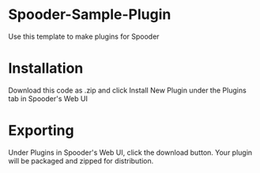 # Spooder-Sample-Plugin
Use this template to make plugins for Spooder

# Installation
Download this code as .zip and click Install New Plugin under the Plugins tab in Spooder's Web UI

# Exporting
Under Plugins in Spooder's Web UI, click the download button. Your plugin will be packaged and zipped for distribution.
